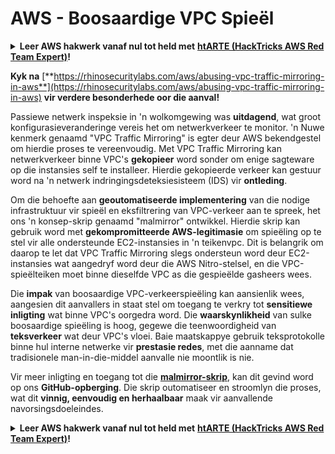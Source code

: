 # AWS - Boosaardige VPC Spieël

<details>

<summary><strong>Leer AWS hakwerk vanaf nul tot held met</strong> <a href="https://training.hacktricks.xyz/courses/arte"><strong>htARTE (HackTricks AWS Red Team Expert)</strong></a><strong>!</strong></summary>

Ander maniere om HackTricks te ondersteun:

* As jy jou **maatskappy geadverteer wil sien in HackTricks** of **HackTricks in PDF wil aflaai** Kyk na die [**INSKRYWINGSPLANNE**](https://github.com/sponsors/carlospolop)!
* Kry die [**amptelike PEASS & HackTricks swag**](https://peass.creator-spring.com)
* Ontdek [**Die PEASS Familie**](https://opensea.io/collection/the-peass-family), ons versameling van eksklusiewe [**NFTs**](https://opensea.io/collection/the-peass-family)
* **Sluit aan by die** 💬 [**Discord groep**](https://discord.gg/hRep4RUj7f) of die [**telegram groep**](https://t.me/peass) of **volg** ons op **Twitter** 🐦 [**@hacktricks_live**](https://twitter.com/hacktricks_live)**.**
* **Deel jou haktruuks deur PRs in te dien by die** [**HackTricks**](https://github.com/carlospolop/hacktricks) en [**HackTricks Cloud**](https://github.com/carlospolop/hacktricks-cloud) github repos.

</details>

**Kyk na** [**https://rhinosecuritylabs.com/aws/abusing-vpc-traffic-mirroring-in-aws**](https://rhinosecuritylabs.com/aws/abusing-vpc-traffic-mirroring-in-aws) **vir verdere besonderhede oor die aanval!**

Passiewe netwerk inspeksie in 'n wolkomgewing was **uitdagend**, wat groot konfigurasieveranderinge vereis het om netwerkverkeer te monitor. 'n Nuwe kenmerk genaamd "VPC Traffic Mirroring" is egter deur AWS bekendgestel om hierdie proses te vereenvoudig. Met VPC Traffic Mirroring kan netwerkverkeer binne VPC's **gekopieer** word sonder om enige sagteware op die instansies self te installeer. Hierdie gekopieerde verkeer kan gestuur word na 'n netwerk indringingsdeteksiesisteem (IDS) vir **ontleding**.

Om die behoefte aan **geoutomatiseerde implementering** van die nodige infrastruktuur vir spieël en eksfiltrering van VPC-verkeer aan te spreek, het ons 'n konsep-skrip genaamd "malmirror" ontwikkel. Hierdie skrip kan gebruik word met **gekompromitteerde AWS-legitimasie** om spieëling op te stel vir alle ondersteunde EC2-instansies in 'n teikenvpc. Dit is belangrik om daarop te let dat VPC Traffic Mirroring slegs ondersteun word deur EC2-instansies wat aangedryf word deur die AWS Nitro-stelsel, en die VPC-spieëlteiken moet binne dieselfde VPC as die gespieëlde gasheers wees.

Die **impak** van boosaardige VPC-verkeerspieëling kan aansienlik wees, aangesien dit aanvallers in staat stel om toegang te verkry tot **sensitiewe inligting** wat binne VPC's oorgedra word. Die **waarskynlikheid** van sulke boosaardige spieëling is hoog, gegewe die teenwoordigheid van **teksverkeer** wat deur VPC's vloei. Baie maatskappye gebruik teksprotokolle binne hul interne netwerke vir **prestasie redes**, met die aanname dat tradisionele man-in-die-middel aanvalle nie moontlik is nie.

Vir meer inligting en toegang tot die [**malmirror-skrip**](https://github.com/RhinoSecurityLabs/Cloud-Security-Research/tree/master/AWS/malmirror), kan dit gevind word op ons **GitHub-opberging**. Die skrip outomatiseer en stroomlyn die proses, wat dit **vinnig, eenvoudig en herhaalbaar** maak vir aanvallende navorsingsdoeleindes.

<details>

<summary><strong>Leer AWS hakwerk vanaf nul tot held met</strong> <a href="https://training.hacktricks.xyz/courses/arte"><strong>htARTE (HackTricks AWS Red Team Expert)</strong></a><strong>!</strong></summary>

Ander maniere om HackTricks te ondersteun:

* As jy jou **maatskappy geadverteer wil sien in HackTricks** of **HackTricks in PDF wil aflaai** Kyk na die [**INSKRYWINGSPLANNE**](https://github.com/sponsors/carlospolop)!
* Kry die [**amptelike PEASS & HackTricks swag**](https://peass.creator-spring.com)
* Ontdek [**Die PEASS Familie**](https://opensea.io/collection/the-peass-family), ons versameling van eksklusiewe [**NFTs**](https://opensea.io/collection/the-peass-family)
* **Sluit aan by die** 💬 [**Discord groep**](https://discord.gg/hRep4RUj7f) of die [**telegram groep**](https://t.me/peass) of **volg** ons op **Twitter** 🐦 [**@hacktricks_live**](https://twitter.com/hacktricks_live)**.**
* **Deel jou haktruuks deur PRs in te dien by die** [**HackTricks**](https://github.com/carlospolop/hacktricks) en [**HackTricks Cloud**](https://github.com/carlospolop/hacktricks-cloud) github repos.

</details>
